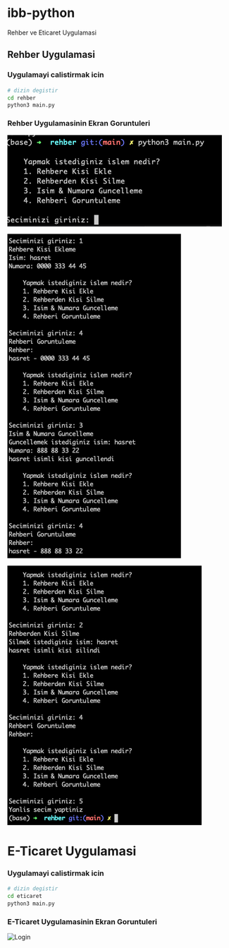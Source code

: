 # ibb-python
Rehber ve Eticaret Uygulamasi

## Rehber Uygulamasi 

### Uygulamayi calistirmak icin

```bash
# dizin degistir
cd rehber
python3 main.py
```

### Rehber Uygulamasinin Ekran Goruntuleri

![](https://raw.githubusercontent.com/hasretvatandas/ibb-python/main/rehber/images/1.menu.png "Menu Listesi")

![](https://raw.githubusercontent.com/hasretvatandas/ibb-python/main/rehber/images/2.eklemeguncelleme.png "Ekleme Guncelleme Listeleme")

![](https://raw.githubusercontent.com/hasretvatandas/ibb-python/main/rehber/images/3.%20silmelisteleme.png "Silme Listeleme Cikis")


# E-Ticaret Uygulamasi 

### Uygulamayi calistirmak icin

```bash
# dizin degistir
cd eticaret
python3 main.py
```

### E-Ticaret Uygulamasinin Ekran Goruntuleri

![](/Users/hasretvatandas/Projects/ibb-python/eticaret/images/1.login.png "Login")

